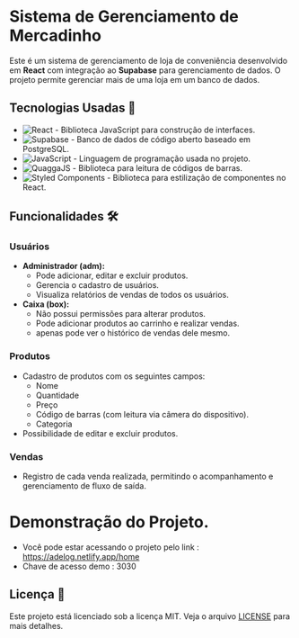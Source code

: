 # Sistema de Gerenciamento de Mercadinho

Este é um sistema de gerenciamento de loja de conveniência desenvolvido em **React** com integração ao **Supabase** para gerenciamento de dados. O projeto permite gerenciar mais de uma loja em um banco de dados.

## Tecnologias Usadas 🚀

- ![React](https://img.shields.io/badge/React-61DAFB?style=flat&logo=react&logoColor=black) - Biblioteca JavaScript para construção de interfaces.
- ![Supabase](https://img.shields.io/badge/Supabase-3ECF8E?style=flat&logo=supabase&logoColor=white) - Banco de dados de código aberto baseado em PostgreSQL.
- ![JavaScript](https://img.shields.io/badge/JavaScript-F7DF1E?style=flat&logo=javascript&logoColor=black) - Linguagem de programação usada no projeto.
- ![QuaggaJS](https://img.shields.io/badge/QuaggaJS-000000?style=flat&logo=barcode&logoColor=white) - Biblioteca para leitura de códigos de barras.
- ![Styled Components](https://img.shields.io/badge/Styled%20Components-DB7093?style=flat&logo=styled-components&logoColor=white) - Biblioteca para estilização de componentes no React.


## Funcionalidades 🛠️
### Usuários

- **Administrador (adm):**
  - Pode adicionar, editar e excluir produtos.
  - Gerencia o cadastro de usuários.
  - Visualiza relatórios de vendas de todos os usuários.
- **Caixa (box):**
  - Não possui permissões para alterar produtos.
  - Pode adicionar produtos ao carrinho e realizar vendas.
  - apenas pode ver o histórico de vendas dele mesmo.

### Produtos

- Cadastro de produtos com os seguintes campos:
  - Nome
  - Quantidade
  - Preço
  - Código de barras (com leitura via câmera do dispositivo).
  - Categoria
- Possibilidade de editar e excluir produtos.

### Vendas

- Registro de cada venda realizada, permitindo o acompanhamento e gerenciamento de fluxo de saída.

# Demonstração do Projeto.

- Você pode estar acessando o projeto pelo link : https://adelog.netlify.app/home
- Chave de acesso demo : 3030

## Licença 📄

Este projeto está licenciado sob a licença MIT. Veja o arquivo [LICENSE](./LICENSE) para mais detalhes.



